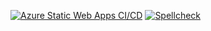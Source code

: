 [![Azure Static Web Apps CI/CD](https://github.com/scout249/hugo-static-app/actions/workflows/azure-static-web-apps-polite-ocean-0b47fca1e.yml/badge.svg)](https://github.com/scout249/hugo-static-app/actions/workflows/azure-static-web-apps-polite-ocean-0b47fca1e.yml)
[![Spellcheck](https://github.com/scout249/hugo-static-app/actions/workflows/spelling_action.yml/badge.svg)](https://github.com/scout249/hugo-static-app/actions/workflows/spelling_action.yml)
